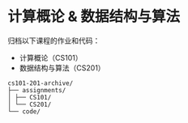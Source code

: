 # 计算概论 & 数据结构与算法
归档以下课程的作业和代码：
- 计算概论（CS101）
- 数据结构与算法（CS201）

```
cs101-201-archive/
├── assignments/
│ ├── CS101/
│ └── CS201/
└── code/
```

